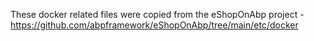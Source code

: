 These docker related files were copied from the eShopOnAbp project - https://github.com/abpframework/eShopOnAbp/tree/main/etc/docker